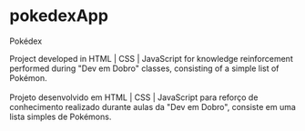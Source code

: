 # pokedexApp
Pokédex

Project developed in HTML | CSS | JavaScript for knowledge reinforcement performed during "Dev em Dobro" classes, consisting of a simple list of Pokémon.
<br>
<br>
Projeto desenvolvido em HTML | CSS | JavaScript para reforço de conhecimento realizado durante aulas da "Dev em Dobro", consiste em uma lista simples de Pokémons.

